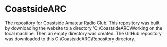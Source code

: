 # CoastsideARC
The repository for Coastside Amateur Radio Club. This repository was 
built by downloading the website to a directory 'C:\CoastsideARC\Working
on the local machine. Then an empty directory was created. The GitHub 
repository was downloaded to this C:\CoastsideARC\Repository
 directory.